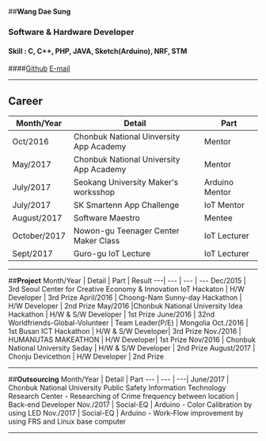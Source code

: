 ##**Wang Dae Sung**

### **Software & Hardware Developer**

#### **Skill :** C, C++, PHP, JAVA, Sketch(Arduino), NRF, STM
####[Github](http://github.com/mamosoo)    [E-mail](bentforwork@gmail.com)        


 


----------


## **Career**
Month/Year | Detail | Part
--- | --- | ---
Oct/2016 | Chonbuk National Uinversity App Academy | Mentor
May/2017 | Chonbuk National University App Academy | Mentor
July/2017 | Seokang University Maker's worksshop | Arduino Mentor
July/2017 | SK Smartenn App Challenge | IoT Mentor
August/2017 | Software Maestro | Mentee
October/2017 | Nowon-gu Teenager Center Maker Class | IoT Lecturer
Sept/2017 | Guro-gu IoT Lecture | IoT Lecturer|


----------


##**Project**
Month/Year | Detail | Part | Result
---| --- | --- | ---
Dec/2015 | 3rd Seoul Center for Creative Economy & Innovation IoT Hackaton | H/W Developer | 3rd Prize
April/2016 | Choong-Nam Sunny-day Hackathon | H/W Developer | 2nd Prize
May/2016 |Chonbuk National University Idea Hackathon | H/W & S/W Developer | 1st Prize
June/2016 | 32nd Worldfriends-Global-Volunteer | Team Leader(P/E) | Mongolia 
Oct./2016 | 1st Busan ICT Hackathon | H/W & S/W Developer| 3rd Prize
Nov./2016 | HUMANUTAS MAKEATHON | H/W Developer| 1st Prize
Nov/2016 | Chonbuk National University Seday | H/W & S/W Developer | 2nd Prize
August/2017 | Chonju Devicethon | H/W Developer | 2nd Prize


----------


##**Outsourcing**
Month/Year | Detail | Part
--- | --- | ---|
June/2017 | Chonbuk National University Public Safety Information Technology Research Center - Researching of Crime frequency between location | Back-end Developer
Nov./2017 | Social-EQ | Arduino - Color Calibration by using LED
Nov./2017 | Social-EQ | Arduino - Work-Flow improvement by using FRS and Linux base computer 


----------
